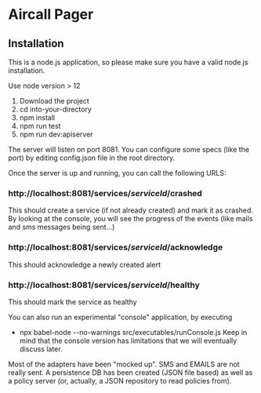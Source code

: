 # Aircall Pager
## Installation
This is a node.js application, so please make sure you have a valid node.js installation.

Use node version > 12

1. Download the project
2. cd into-your-directory
3. npm install
4. npm run test
5. npm run dev:apiserver

The server will listen on port 8081. You can configure some specs (like the port) by editing config.json file in the root directory.

Once the server is up and running, you can call the following URLS:

### http://localhost:8081/services/*serviceId*/crashed
This should create a service (if not already created) and mark it as crashed.
By looking at the console, you will see the progress of the events (like mails and sms messages being sent...)

### http://localhost:8081/services/*serviceId*/acknowledge
This should acknowledge a newly created alert

### http://localhost:8081/services/*serviceId*/healthy
This should mark the service as healthy

You can also run an experimental "console" application, by executing
* npx babel-node --no-warnings src/executables/runConsole.js
Keep in mind that the console version has limitations that we will eventually discuss later.

Most of the adapters have been "mocked up".
SMS and EMAILS are not really sent.
A persistence DB has been created (JSON file based) as well as a policy server (or, actually, a JSON repository to read policies from).



